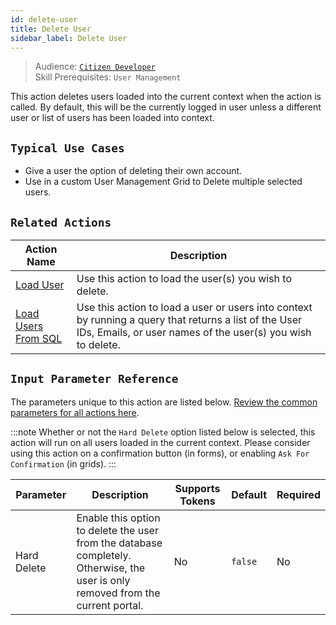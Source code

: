 ```yaml
---
id: delete-user
title: Delete User
sidebar_label: Delete User
---
```


> Audience: [`Citizen Developer`](/docs/audience#citizen-developers)<br/>
> Skill Prerequisites: `User Management`

This action deletes users loaded into the current context when the action is called. By default, this will be the currently logged in user unless a different user or list of users has been loaded into context.

## `Typical Use Cases`

- Give a user the option of deleting their own account.
- Use in a custom User Management Grid to Delete multiple selected users.

## `Related Actions`

| Action Name | Description |
| -- | -- |
| [Load User](/docs/actions/load-user) | Use this action to load the user(s)  you wish to delete. |
| [Load Users From SQL](/docs/actions/load-users-from-sql) | Use this action to load a user or users into context by running a query that returns a list of the User IDs, Emails, or user names of the user(s) you wish to delete. |

## `Input Parameter Reference`

The parameters unique to this action are listed below. [Review the common parameters for all actions here](/docs/actions/common-parameters).

:::note
Whether or not the `Hard Delete` option listed below is selected, this action will run on all users loaded in the current context. Please consider using this action on a confirmation button (in forms), or enabling `Ask For Confirmation` (in grids).
:::

| Parameter | Description | Supports Tokens | Default | Required |
| -- | -- | -- | -- | -- |
| Hard Delete | Enable this option to delete the user from the database completely. Otherwise, the user is only removed  from the current portal. | No | `false` | No |
